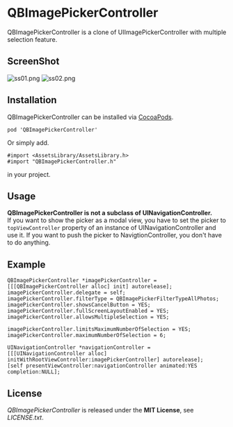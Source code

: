 # QBImagePickerController
QBImagePickerController is a clone of UIImagePickerController with multiple selection feature.


## ScreenShot
![ss01.png](http://adotout.sakura.ne.jp/github/QBImagePickerController/ss01.png)
![ss02.png](http://adotout.sakura.ne.jp/github/QBImagePickerController/ss02.png)


## Installation
QBImagePickerController can be installed via [CocoaPods](http://cocoapods.org/).

    pod 'QBImagePickerController'

Or simply add.

    #import <AssetsLibrary/AssetsLibrary.h>
    #import "QBImagePickerController.h"

in your project.


## Usage
**QBImagePickerController is not a subclass of UINavigationController.**  
If you want to show the picker as a modal view, you have to set the picker to `topViewController` property of an instance of UINavigationController and use it.
If you want to push the picker to NavigtionController, you don't have to do anything.


## Example
	QBImagePickerController *imagePickerController = [[[QBImagePickerController alloc] init] autorelease];
	imagePickerController.delegate = self;
	imagePickerController.filterType = QBImagePickerFilterTypeAllPhotos;
	imagePickerController.showsCancelButton = YES;
	imagePickerController.fullScreenLayoutEnabled = YES;
	imagePickerController.allowsMultipleSelection = YES;

	imagePickerController.limitsMaximumNumberOfSelection = YES;
	imagePickerController.maximumNumberOfSelection = 6;

	UINavigationController *navigationController = [[[UINavigationController alloc] initWithRootViewController:imagePickerController] autorelease];
	[self presentViewController:navigationController animated:YES completion:NULL];


## License
*QBImagePickerController* is released under the **MIT License**, see *LICENSE.txt*.